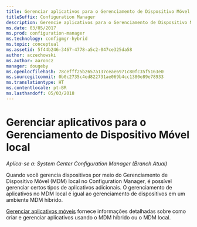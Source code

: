 ```yaml
---
title: Gerenciar aplicativos para o Gerenciamento de Dispositivo Móvel local
titleSuffix: Configuration Manager
description: Gerencie aplicativos para o Gerenciamento de Dispositivo Móvel local.
ms.date: 03/05/2017
ms.prod: configuration-manager
ms.technology: configmgr-hybrid
ms.topic: conceptual
ms.assetid: 5f44b246-3467-4778-a5c2-047ce325da58
author: aczechowski
ms.author: aaroncz
manager: dougeby
ms.openlocfilehash: 78cefff25b2657a137ceae6971c80fc35f5163e0
ms.sourcegitcommit: 0b0c2735c4ed822731ae069b4cc1380e89e78933
ms.translationtype: HT
ms.contentlocale: pt-BR
ms.lasthandoff: 05/03/2018
---
```

# <a name="manage-applications-for-on-premises-mobile-device-management"></a>Gerenciar aplicativos para o Gerenciamento de Dispositivo Móvel local

*Aplica-se a: System Center Configuration Manager (Branch Atual)*

Quando você gerencia dispositivos por meio do Gerenciamento de Dispositivo Móvel (MDM) local no Configuration Manager, é possível gerenciar certos tipos de aplicativos adicionais. O gerenciamento de aplicativos no MDM local é igual ao gerenciamento de dispositivos em um ambiente MDM híbrido.

[Gerenciar aplicativos móveis](management-tasks-applications.md) fornece informações detalhadas sobre como criar e gerenciar aplicativos usando o MDM híbrido ou o MDM local.
